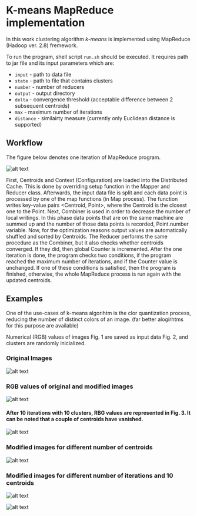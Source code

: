 # K-means MapReduce implementation
In this work clustering algorithm *k-means* is implemented using MapReduce (Hadoop ver. 2.8) fremework. 

To run the program, shell script ```run.sh``` should be executed. It requires path to jar file and its input parameters which are:

* ```input``` - path to data file
* ```state``` - path to file that contains clusters 
* ```number``` - number of reducers 
* ```output``` - output directory 
* ```delta``` - convergence threshold (acceptable difference between 2 subsequent centroids)
* ```max``` - maximum number of iterations 
* ```distance``` - similairty measure (currently only Euclidean distance is supported)

## Workflow
The figure below denotes one iteration of MapReduce program.

![alt text][flow]

First, Centroids and Context (Configuration) are loaded into the Distributed Cache. This is done by overriding setup function in the Mapper and Reducer class. Afterwards, the input data file is split and each data point is processed by one of the map functions (in Map process). The function writes key-value pairs <Centroid, Point>, where the Centroid is the closest one to the Point. Next, Combiner is used in order to decrease the number of local writings. In this phase data points that are on the same machine are summed up and the number of those data points is recorded, Point.number variable. Now, for the optimization reasons output values are automatically shuffled and sorted by Centroids. The Reducer performs the same procedure as the Combiner, but it also checks whether centroids converged. If they did, then global Counter is incremented. 
After the one iteration is done, the program checks two conditions, if the program reached the maximum number of iterations, and if the Counter value is unchanged. If one of these conditions is satisfied, then the program is finished, otherwise, the whole MapReduce process is run again with the updated centroids.

## Examples
One of the use-cases of k-means algorihtm is the clor quantization process, reducing the number of distinct colors of an image.
(far better alogirhtms for this purpose are available)

Numerical (RGB) values of images Fig. 1 are saved as input data Fig. 2, and clusters are randomly inicialized. 


### Original Images

![alt text][fig1]


### RGB values of original and modified images  

![alt text][fig2]

#### After 10 iterations with 10 clusters, RBG values are represented in Fig. 3. It can be noted that a couple of centroids have vanished. 

![alt text][fig3]

### Modified images for different number of centroids 

![alt text][fig4]

### Modified images for different number of iterations and 10 centroids 

![alt text][fig5]

![alt text][fig6]


[flow]: https://github.com/Maki94/kmeans_mapreduce/blob/master/figures/alg.png "One MapReduce iteration"

[fig1]: https://github.com/Maki94/kmeans_mapreduce/blob/master/figures/fig1.PNG "Original images"
[fig2]: https://github.com/Maki94/kmeans_mapreduce/blob/master/figures/fig2.PNG "RGB model"
[fig3]: https://github.com/Maki94/kmeans_mapreduce/blob/master/figures/fig3.PNG "10th iteration, 10 clusters"
[fig4]: https://github.com/Maki94/kmeans_mapreduce/blob/master/figures/fig4.PNG "Different number of clusters, 10th iteration"
[fig5]: https://github.com/Maki94/kmeans_mapreduce/blob/master/figures/fig5.PNG "Different number of iterations, 10 clusters"
[fig6]: https://github.com/Maki94/kmeans_mapreduce/blob/master/figures/fig6.PNG "Different number of iterations, 10 clusters"

